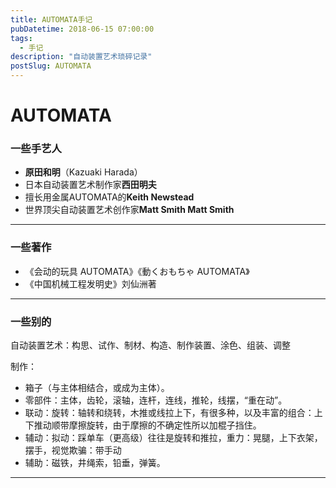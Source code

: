 ```yaml
---
title: AUTOMATA手记
pubDatetime: 2018-06-15 07:00:00
tags:
  - 手记
description: "自动装置艺术琐碎记录"
postSlug: AUTOMATA
---
```


# AUTOMATA

### 一些手艺人

- **原田和明**（Kazuaki Harada）
- 日本自动装置艺术制作家**西田明夫**
- 擅长用金属AUTOMATA的**Keith Newstead**
- 世界顶尖自动装置艺术创作家**Matt Smith Matt Smith**

---

### 一些著作

- 《会动的玩具 AUTOMATA》《動くおもちゃ AUTOMATA》
- 《中国机械工程发明史》刘仙洲著

---

### 一些别的

自动装置艺术：构思、试作、制材、构造、制作装置、涂色、组装、调整

制作：

- 箱子（与主体相结合，或成为主体）。
- 零部件：主体，齿轮，滚轴，连杆，连线，推轮，线摆，“重在动”。
- 联动：旋转：轴转和绕转，木推或线拉上下，有很多种，以及丰富的组合：上下推动顺带摩擦旋转，由于摩擦的不确定性所以加棍子挡住。
- 辅动：拟动：踩单车（更高级）往往是旋转和推拉，重力：晃腿，上下衣架，摆手，视觉欺骗：带手动
- 辅助：磁铁，井绳索，铅垂，弹簧。

---
